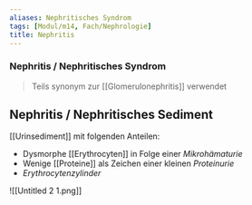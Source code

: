 ```yaml
---
aliases: Nephritisches Syndrom
tags: [Modul/m14, Fach/Nephrologie]
title: Nephritis
---
```

### Nephritis / Nephritisches Syndrom
> Teils synonym zur [[Glomerulonephritis]] verwendet

## Nephritis / Nephritisches Sediment
[[Urinsediment]] mit folgenden Anteilen:
- Dysmorphe [[Erythrocyten]] in Folge einer *Mikrohämaturie*
- Wenige [[Proteine]] als Zeichen einer kleinen *Proteinurie*
- *Erythrocytenzylinder*

![[Untitled 2 1.png]]